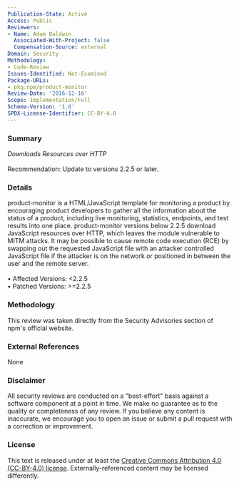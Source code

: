 ```yaml
---
Publication-State: Active
Access: Public
Reviewers:
- Name: Adam Baldwin
  Associated-With-Project: false
  Compensation-Source: external
Domain: Security
Methodology:
- Code-Review
Issues-Identified: Not-Examined
Package-URLs:
- pkg:npm/product-monitor
Review-Date: '2016-12-16'
Scope: Implementation/Full
Schema-Version: '1.0'
SPDX-License-Identifier: CC-BY-4.0
---
```

### Summary
*Downloads Resources over HTTP*<br><br>Recommendation: Update to versions 2.2.5 or later.
### Details
product-monitor is a HTML/JavaScript template for monitoring a product by encouraging product developers to gather all the information about the status of a product, including live monitoring, statistics, endpoints, and test results into one place.  product-monitor versions below 2.2.5 download JavaScript resources over HTTP, which leaves the module vulnerable to MITM attacks.  It may be possible to cause remote code execution (RCE) by swapping out the requested JavaScript file with an attacker controlled JavaScript file if the attacker is on the network or positioned in between the user and the remote server.
<br><br>• Affected Versions: <2.2.5
<br>• Patched Versions: >=2.2.5
### Methodology
This review was taken directly from the Security Advisories section of npm's official website.
### External References
None
### Disclaimer
All security reviews are conducted on a "best-effort" basis against a software component at a point in time. We make no guarantee as to the quality or completeness of any review. If you believe any content is inaccurate, we encourage you to open an issue or submit a pull request with a correction or improvement.
### License
This text is released under at least the [Creative Commons Attribution 4.0 (CC-BY-4.0) license](https://creativecommons.org/licenses/by/4.0/legalcode.txt). Externally-referenced content may be licensed differently.
